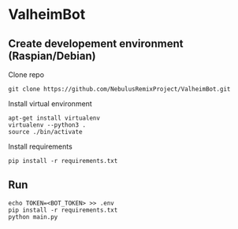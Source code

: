 # ValheimBot

## Create developement environment (Raspian/Debian)
Clone repo
```
git clone https://github.com/NebulusRemixProject/ValheimBot.git
```
Install virtual environment
```
apt-get install virtualenv
virtualenv --python3 .
source ./bin/activate
```
Install requirements
```
pip install -r requirements.txt
```

## Run
```
echo TOKEN=<BOT_TOKEN> >> .env
pip install -r requirements.txt
python main.py
```



